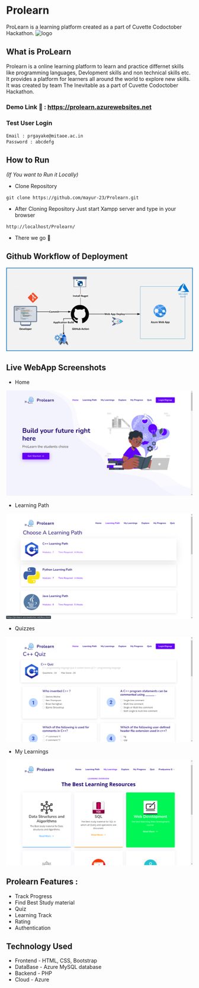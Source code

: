 # Prolearn
ProLearn is a learning platform created as a part of Cuvette Codoctober Hackathon.
![logo](https://github.com/prgayake/Prolearn/blob/main/logo.png)

## What is ProLearn
Prolearn is a online learning platform to learn and practice differnet skills like programming languages, Devlopment skills and non technical skills etc. It provides a platform for learners all around the world to explore new skills. It was created by team The Inevitable as a part of Cuvette Codoctober Hackathon.

### Demo Link 🔗 : https://prolearn.azurewebsites.net 
<h3>Test User Login</h3>
 
```
Email : prgayake@mitaoe.ac.in
Password : abcdefg
```
## How to Run 
*<p>(If You want to Run it Locally)</p>*
- Clone Repository 

```
git clone https://github.com/mayur-23/Prolearn.git
```

- After Cloning Repository Just start Xampp server and type in your browser

```
http://localhost/Prolearn/
```
- There we go 🚀

## Github Workflow of Deployment 
![github](https://github.com/mayur-23/Prolearn/blob/main/gitworkflow.png)

## Live WebApp Screenshots
- Home 

![snap1](https://github.com/mayur-23/Prolearn/blob/main/Screenshot%20from%202021-10-25%2001-26-44.png)
- Learning Path

![snap2](https://github.com/mayur-23/Prolearn/blob/main/Screenshot%20from%202021-10-25%2001-33-19.png)
- Quizzes

![snap3](https://github.com/mayur-23/Prolearn/blob/main/Screenshot%20from%202021-10-25%2001-36-45.png)
- My Learnings

![snap4](https://github.com/mayur-23/Prolearn/blob/main/Screenshot%20from%202021-10-25%2001-40-24.png)

## Prolearn Features :
- Track Progress
- Find Best Study material
- Quiz 
- Learning Track
- Rating
- Authentication


## Technology Used
- Frontend - HTML, CSS, Bootstrap
- DataBase - Azure MySQL database
- Backend - PHP
- Cloud - Azure  
